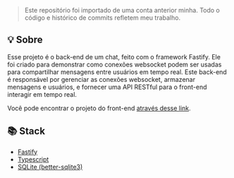 > Este repositório foi importado de uma conta anterior minha. Todo o código e histórico de commits refletem meu trabalho.

## 💡 Sobre

Esse projeto é o back-end de um chat, feito com o framework Fastify. Ele foi criado para demonstrar como conexões websocket podem ser usadas para compartilhar mensagens entre usuários em tempo real.
Este back-end é responsável por gerenciar as conexões websocket, armazenar mensagens e usuários, e fornecer uma API RESTful para o front-end interagir em tempo real.

Você pode encontrar o projeto do front-end [através desse link](https://github.com/guh-rodr/chat-front).

## 📚 Stack

- [Fastify](https://fastify.dev/)
- [Typescript](https://www.typescriptlang.org/)
- [SQLite (better-sqlite3)](https://github.com/WiseLibs/better-sqlite3)
